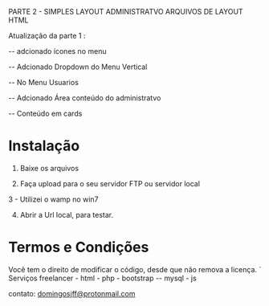 PARTE 2 - SIMPLES LAYOUT ADMINISTRATVO ARQUIVOS DE LAYOUT HTML

Atualização da parte 1 :

-- adcionado ícones no menu

-- Adcionado Dropdown do Menu Vertical

   -- No Menu Usuarios
   
-- Adcionado Área conteúdo do administratvo

   -- Conteúdo em cards
   

# Instalação

1. Baixe os arquivos

2. Faça upload para o seu servidor FTP ou servidor local

3 - Utilizei o wamp no win7

4. Abrir a Url local, para testar.


# Termos e Condições

Você tem o direito de modificar o código, desde que não remova a licença.
´
Serviços freelancer - html - php - bootstrap -- mysql - js

contato: domingosjff@protonmail.com




